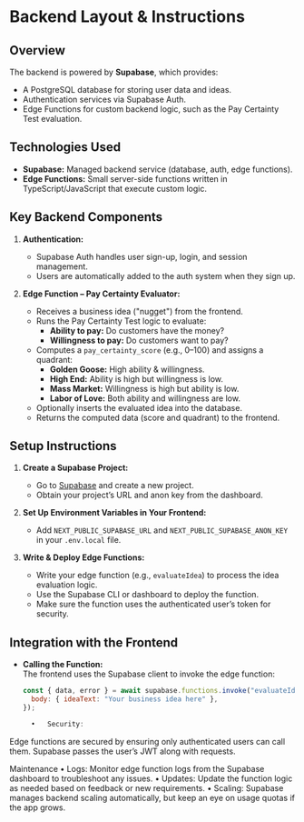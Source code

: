 # Backend Layout & Instructions

## Overview
The backend is powered by **Supabase**, which provides:
- A PostgreSQL database for storing user data and ideas.
- Authentication services via Supabase Auth.
- Edge Functions for custom backend logic, such as the Pay Certainty Test evaluation.

## Technologies Used
- **Supabase:** Managed backend service (database, auth, edge functions).
- **Edge Functions:** Small server-side functions written in TypeScript/JavaScript that execute custom logic.

## Key Backend Components
1. **Authentication:**
   - Supabase Auth handles user sign-up, login, and session management.
   - Users are automatically added to the auth system when they sign up.
   
2. **Edge Function – Pay Certainty Evaluator:**
   - Receives a business idea ("nugget") from the frontend.
   - Runs the Pay Certainty Test logic to evaluate:
     - **Ability to pay:** Do customers have the money?
     - **Willingness to pay:** Do customers want to pay?
   - Computes a `pay_certainty_score` (e.g., 0–100) and assigns a quadrant:
     - **Golden Goose:** High ability & willingness.
     - **High End:** Ability is high but willingness is low.
     - **Mass Market:** Willingness is high but ability is low.
     - **Labor of Love:** Both ability and willingness are low.
   - Optionally inserts the evaluated idea into the database.
   - Returns the computed data (score and quadrant) to the frontend.

## Setup Instructions
1. **Create a Supabase Project:**
   - Go to [Supabase](https://supabase.com/) and create a new project.
   - Obtain your project’s URL and anon key from the dashboard.

2. **Set Up Environment Variables in Your Frontend:**
   - Add `NEXT_PUBLIC_SUPABASE_URL` and `NEXT_PUBLIC_SUPABASE_ANON_KEY` in your `.env.local` file.

3. **Write & Deploy Edge Functions:**
   - Write your edge function (e.g., `evaluateIdea`) to process the idea evaluation logic.
   - Use the Supabase CLI or dashboard to deploy the function.
   - Make sure the function uses the authenticated user’s token for security.

## Integration with the Frontend
- **Calling the Function:**  
  The frontend uses the Supabase client to invoke the edge function:
  ```js
  const { data, error } = await supabase.functions.invoke("evaluateIdea", {
    body: { ideaText: "Your business idea here" },
  });

	•	Security:
Edge functions are secured by ensuring only authenticated users can call them. Supabase passes the user’s JWT along with requests.

Maintenance
	•	Logs:
Monitor edge function logs from the Supabase dashboard to troubleshoot any issues.
	•	Updates:
Update the function logic as needed based on feedback or new requirements.
	•	Scaling:
Supabase manages backend scaling automatically, but keep an eye on usage quotas if the app grows.
